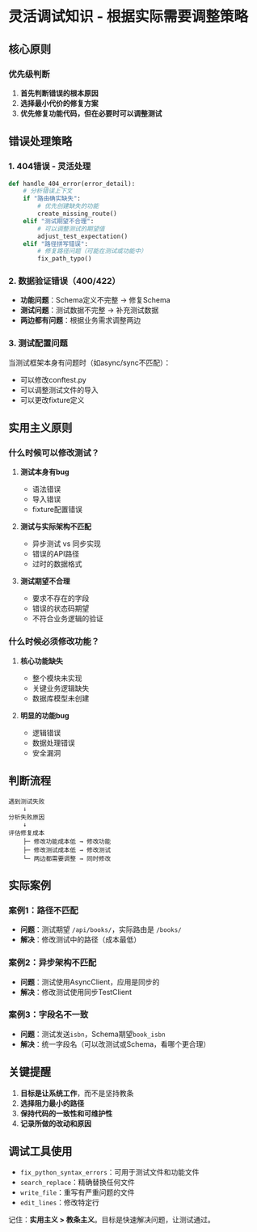 # 灵活调试知识 - 根据实际需要调整策略

## 核心原则

### 优先级判断
1. **首先判断错误的根本原因**
2. **选择最小代价的修复方案**
3. **优先修复功能代码，但在必要时可以调整测试**

## 错误处理策略

### 1. 404错误 - 灵活处理
```python
def handle_404_error(error_detail):
    # 分析错误上下文
    if "路由确实缺失":
        # 优先创建缺失的功能
        create_missing_route()
    elif "测试期望不合理":
        # 可以调整测试的期望值
        adjust_test_expectation()
    elif "路径拼写错误":
        # 修复路径问题（可能在测试或功能中）
        fix_path_typo()
```

### 2. 数据验证错误（400/422）
- **功能问题**：Schema定义不完整 → 修复Schema
- **测试问题**：测试数据不完整 → 补充测试数据
- **两边都有问题**：根据业务需求调整两边

### 3. 测试配置问题
当测试框架本身有问题时（如async/sync不匹配）：
- 可以修改conftest.py
- 可以调整测试文件的导入
- 可以更改fixture定义

## 实用主义原则

### 什么时候可以修改测试？

1. **测试本身有bug**
   - 语法错误
   - 导入错误
   - fixture配置错误

2. **测试与实际架构不匹配**
   - 异步测试 vs 同步实现
   - 错误的API路径
   - 过时的数据格式

3. **测试期望不合理**
   - 要求不存在的字段
   - 错误的状态码期望
   - 不符合业务逻辑的验证

### 什么时候必须修改功能？

1. **核心功能缺失**
   - 整个模块未实现
   - 关键业务逻辑缺失
   - 数据库模型未创建

2. **明显的功能bug**
   - 逻辑错误
   - 数据处理错误
   - 安全漏洞

## 判断流程

```
遇到测试失败
    ↓
分析失败原因
    ↓
评估修复成本
    ├─ 修改功能成本低 → 修改功能
    ├─ 修改测试成本低 → 修改测试
    └─ 两边都需要调整 → 同时修改
```

## 实际案例

### 案例1：路径不匹配
- **问题**：测试期望 `/api/books/`，实际路由是 `/books/`
- **解决**：修改测试中的路径（成本最低）

### 案例2：异步架构不匹配
- **问题**：测试使用AsyncClient，应用是同步的
- **解决**：修改测试使用同步TestClient

### 案例3：字段名不一致
- **问题**：测试发送`isbn`，Schema期望`book_isbn`
- **解决**：统一字段名（可以改测试或Schema，看哪个更合理）

## 关键提醒

1. **目标是让系统工作**，而不是坚持教条
2. **选择阻力最小的路径**
3. **保持代码的一致性和可维护性**
4. **记录所做的改动和原因**

## 调试工具使用

- `fix_python_syntax_errors`：可用于测试文件和功能文件
- `search_replace`：精确替换任何文件
- `write_file`：重写有严重问题的文件
- `edit_lines`：修改特定行

记住：**实用主义 > 教条主义**。目标是快速解决问题，让测试通过。